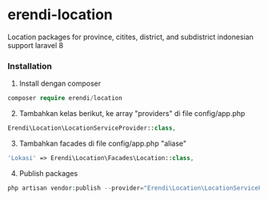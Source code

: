 # erendi-location
Location packages for province, citites, district, and subdistrict indonesian support laravel 8
### Installation

1. Install dengan composer

```php
composer require erendi/location
```
2. Tambahkan kelas berikut, ke array "providers" di file config/app.php

```php
Erendi\Location\LocationServiceProvider::class,
```

3. Tambahkan facades di file config/app.php "aliase"

```php
'Lokasi' => Erendi\Location\Facades\Location::class,
```

4. Publish packages

```php
php artisan vendor:publish --provider="Erendi\Location\LocationServiceProvider"
```
